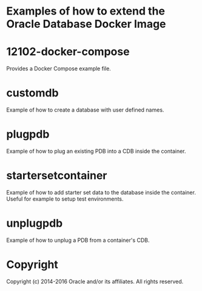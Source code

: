 Examples of how to extend the Oracle Database Docker Image
================================
# 12102-docker-compose
Provides a Docker Compose example file.

# customdb
Example of how to create a database with user defined names.

# plugpdb
Example of how to plug an existing PDB into a CDB inside the container.

# startersetcontainer
Example of how to add starter set data to the database inside the container.
Useful for example to setup test environments.

# unplugpdb
Example of how to unplug a PDB from a container's CDB.

# Copyright
Copyright (c) 2014-2016 Oracle and/or its affiliates. All rights reserved.
